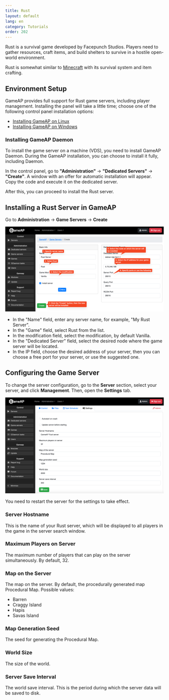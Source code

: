 ```yaml
---
title: Rust
layout: default
lang: en
category: Tutorials
order: 202
---
```


Rust is a survival game developed by Facepunch Studios. 
Players need to gather resources, craft items, 
and build shelters to survive in a hostile open-world environment.

Rust is somewhat similar to [Minecraft](/en/tutorials/minecraft.html) 
with its survival system and item crafting.

## Environment Setup

GameAP provides full support for Rust game servers, including player management. 
Installing the panel will take a little time; choose one of the following 
control panel installation options:

* [Installing GameAP on Linux](/en/install/install_on_linux.html)
* [Installing GameAP on Windows](/en/install/install_on_windows.html)

### Installing GameAP Daemon

To install the game server on a machine (VDS), 
you need to install GameAP Daemon. 
During the GameAP installation, you can choose to install it fully, 
including Daemon.

In the control panel, go to **"Administration"** -> **"Dedicated Servers"** 
-> **"Create"**. 
A window with an offer for automatic installation will appear. 
Copy the code and execute it on the dedicated server.

After this, you can proceed to install the Rust server.

## Installing a Rust Server in GameAP

Go to **Administration** -> **Game Servers** -> **Create**

![](/images/en/tutorials/rust/create_form.png)

* In the "Name" field, enter any server name, for example, "My Rust Server".
* In the "Game" field, select Rust from the list.
* In the modification field, select the modification, by default Vanilla.
* In the "Dedicated Server" field, select the desired node where the game server will be located.
* In the IP field, choose the desired address of your server, then you can choose a free port for your server, or use the suggested one.

## Configuring the Game Server

To change the server configuration, go to the **Server** section, 
select your server, and click **Management**. Then, open the **Settings** tab.

![](/images/en/tutorials/rust/settings.png)

You need to restart the server for the settings to take effect.

### Server Hostname

This is the name of your Rust server, which will be displayed 
to all players in the game in the server search window.

### Maximum Players on Server

The maximum number of players that can play on the server simultaneously. 
By default, 32.

### Map on the Server

The map on the server. 
By default, the procedurally generated map Procedural Map. 
Possible values:

* Barren
* Craggy Island
* Hapis
* Savas Island

### Map Generation Seed

The seed for generating the Procedural Map.

### World Size

The size of the world.

### Server Save Interval

The world save interval. 
This is the period during which the server data will be saved to disk.